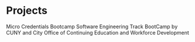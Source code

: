 # Projects

Micro Credentials Bootcamp Software Engineering Track BootCamp by CUNY and City Office of Continuing Education and Workforce Development
